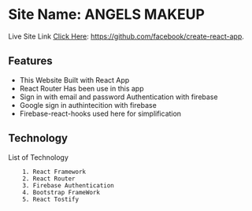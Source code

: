 # Site Name: ANGELS MAKEUP

Live Site Link [Click Here](https://github.com/facebook/create-react-app): https://github.com/facebook/create-react-app.

## Features 
* This Website Built with React App
* React Router Has been use in this app
* Sign in with email and password Authentication with firebase
* Google sign in authintecition with firebase
* Firebase-react-hooks used here for simplification

## Technology 
List of Technology

        1. React Framework
        2. React Router
        3. Firebase Authentication
        4. Bootstrap FrameWork
        5. React Tostify
